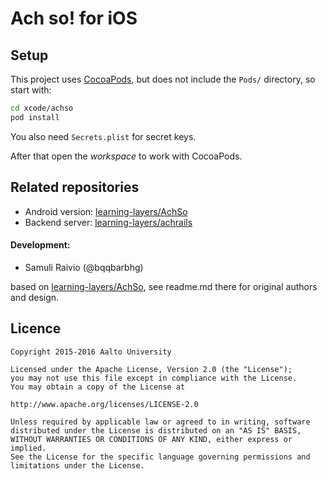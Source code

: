 Ach so! for iOS
===============

## Setup

This project uses [CocoaPods][cocoapods], but does not include the `Pods/` directory, so start with:

```bash
cd xcode/achso
pod install
```

You also need `Secrets.plist` for secret keys.

After that open the _workspace_ to work with CocoaPods.

## Related repositories

- Android version: [learning-layers/AchSo](https://github.com/learning-layers/achso)
- Backend server: [learning-layers/achrails](https://github.com/learning-layers/achrails)

[cocoapods]: https://cocoapods.org

#### Development:

- Samuli Raivio (@bqqbarbhg)

based on [learning-layers/AchSo](https://github.com/learning-layers/achso), see readme.md there for original authors and design. 

Licence
-------

```
Copyright 2015-2016 Aalto University

Licensed under the Apache License, Version 2.0 (the "License");
you may not use this file except in compliance with the License.
You may obtain a copy of the License at

http://www.apache.org/licenses/LICENSE-2.0

Unless required by applicable law or agreed to in writing, software
distributed under the License is distributed on an "AS IS" BASIS,
WITHOUT WARRANTIES OR CONDITIONS OF ANY KIND, either express or implied.
See the License for the specific language governing permissions and
limitations under the License.
```
